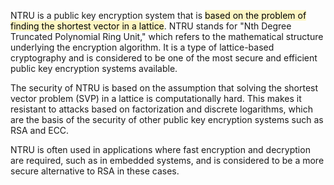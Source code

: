 NTRU is a public key encryption system that is <mark style="background: #FFF3A3A6;">based on the problem of finding the shortest vector in a lattice</mark>. NTRU stands for "Nth Degree Truncated Polynomial Ring Unit," which refers to the mathematical structure underlying the encryption algorithm. It is a type of lattice-based cryptography and is considered to be one of the most secure and efficient public key encryption systems available.

The security of NTRU is based on the assumption that solving the shortest vector problem (SVP) in a lattice is computationally hard. This makes it resistant to attacks based on factorization and discrete logarithms, which are the basis of the security of other public key encryption systems such as RSA and ECC.

NTRU is often used in applications where fast encryption and decryption are required, such as in embedded systems, and is considered to be a more secure alternative to RSA in these cases.